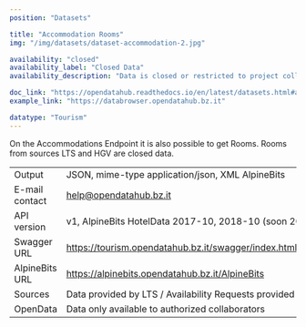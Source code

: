 ```yaml
---
position: "Datasets"

title: "Accommodation Rooms"
img: "/img/datasets/dataset-accommodation-2.jpg"

availability: "closed"
availability_label: "Closed Data"
availability_description: "Data is closed or restricted to project collaboration."

doc_link: "https://opendatahub.readthedocs.io/en/latest/datasets.html#accommodation-dataset"
example_link: "https://databrowser.opendatahub.bz.it"

datatype: "Tourism"
---
```


On the Accommodations Endpoint it is also possible to get Rooms.
Rooms from sources LTS and HGV are closed data.

|                |                                                                                                                   |
| :------------- | ----------------------------------------------------------------------------------------------------------------- |
| Output         | JSON, mime-type application/json, XML AlpineBits                                                                  |
| E-mail contact | help@opendatahub.bz.it                                                                                            |
| API version    | v1, AlpineBits HotelData 2017-10, 2018-10 (soon 2020-10)                                                          |
| Swagger URL    | https://tourism.opendatahub.bz.it/swagger/index.html#/Accommodation/AccommodationRoomList |
| AlpineBits URL | https://alpinebits.opendatahub.bz.it/AlpineBits |
| Sources        | Data provided by LTS / Availability Requests provided by HGV/LTS                                                  |
| OpenData       | Data only available to authorized collaborators                                 |
